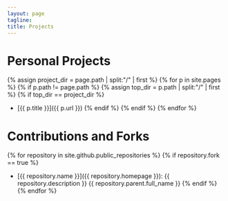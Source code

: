 ```yaml
---
layout: page
tagline:
title: Projects
---
```


# Personal Projects
{% assign project_dir = page.path | split:"/" | first %}
{% for p in site.pages %}
    {% if p.path != page.path %}
        {% assign top_dir = p.path | split:"/" | first %}
        {% if top_dir == project_dir %}
- [{{ p.title }}]({{ p.url }})
        {% endif %}
    {% endif %}
{% endfor %}

# Contributions and Forks
{% for repository in site.github.public_repositories %}
    {% if repository.fork == true %}
- [{{ repository.name }}]({{ repository.homepage }}): {{ repository.description }} {{ repository.parent.full_name }}
    {% endif %}
{% endfor %}
